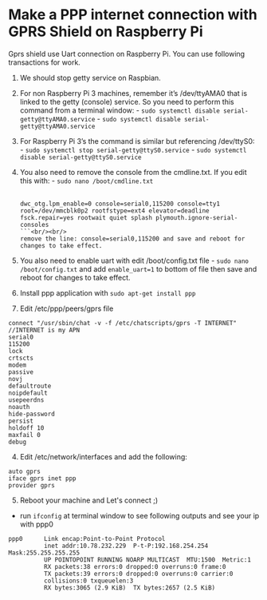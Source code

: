 # Make a PPP internet connection with GPRS Shield on Raspberry Pi

Gprs shield use Uart connection on Raspberry Pi. You can use following transactions for work. 

1. We should stop getty service on Raspbian.
  1. For non Raspberry Pi 3 machines, remember it’s /dev/ttyAMA0 that is linked to the getty (console) service. So you need to perform this command from a terminal window:
    - `sudo systemctl disable serial-getty@ttyAMA0.service`
    - `sudo systemctl disable serial-getty@ttyAMA0.service`
  
  2. For Raspberry Pi 3’s the command is similar but referencing /dev/ttyS0:
    - `sudo systemctl stop serial-getty@ttyS0.service`
    - `sudo systemctl disable serial-getty@ttyS0.service`
    
  3. You also need to remove the console from the cmdline.txt. If you edit this with:
    - `sudo nano /boot/cmdline.txt`<br/><br/>
      ```
      dwc_otg.lpm_enable=0 console=serial0,115200 console=tty1 root=/dev/mmcblk0p2 rootfstype=ext4 elevator=deadline fsck.repair=yes rootwait quiet splash plymouth.ignore-serial-consoles
      ```<br/><br/>
      remove the line: console=serial0,115200 and save and reboot for changes to take effect.
  4. You also need to enable uart with edit /boot/config.txt file
    - `sudo nano /boot/config.txt` and add `enable_uart=1` to bottom of file then save and reboot for changes to take effect.
      
2. Install ppp application with `sudo apt-get install ppp`
3. Edit /etc/ppp/peers/gprs file 
  ```
  connect "/usr/sbin/chat -v -f /etc/chatscripts/gprs -T INTERNET" //INTERNET is my APN
  serial0 
  115200
  lock
  crtscts
  modem
  passive
  novj
  defaultroute
  noipdefault
  usepeerdns
  noauth
  hide-password
  persist
  holdoff 10
  maxfail 0
  debug

  ```
4. Edit /etc/network/interfaces  and add the following: 
  ```
  auto gprs
  iface gprs inet ppp
  provider gprs
  
  ```
5. Reboot your machine and Let's connect ;)
  - run `ifconfig` at terminal window to see following outputs and see your ip with ppp0
  ```
  ppp0      Link encap:Point-to-Point Protocol
            inet addr:10.78.232.229  P-t-P:192.168.254.254  Mask:255.255.255.255
            UP POINTOPOINT RUNNING NOARP MULTICAST  MTU:1500  Metric:1
            RX packets:38 errors:0 dropped:0 overruns:0 frame:0
            TX packets:39 errors:0 dropped:0 overruns:0 carrier:0
            collisions:0 txqueuelen:3
            RX bytes:3065 (2.9 KiB)  TX bytes:2657 (2.5 KiB)
  ```
  

